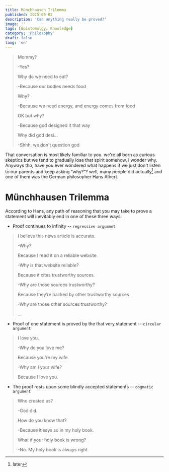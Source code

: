 ```yaml
---
title: Münchhausen Trilemma
published: 2025-06-02
description: 'Can anything really be proved?'
image: ''
tags: [Epistomolgy, Knowledge]
category: 'Philosophy'
draft: false 
lang: 'en'
---
```


>Mommy?
>
>-Yes?
>
>Why do we need to eat?
>
>-Because our bodies needs food
>
>Why?
>
>-Because we need energy, and energy comes from food
>
>OK but why?
>
>-Because god designed it that way
>
>Why did god desi...
>
>-Shhh, we don't question god

That conversation is most likely familiar to you. we're all born as curious skeptics but we tend to gradually lose that spirit somehow, I wonder why. Anyways tho, have you ever wondered what happens if we just don't listen to our parents and keep asking “why?”? well, many people did actually[^1] and one of them was the German philosopher Hans Albert.

# Münchhausen Trilemma
According to Hans, any path of reasoning that you may take to prove a statement will inevitably end in one of these three ways:
- Proof continues to infinity -- `regressive argumnet`
>I believe this news article is accurate.
>
>-Why?
>
>Because I read it on a reliable website.
>
>-Why is that website reliable?
>
>Because it cites trustworthy sources.
>
>-Why are those sources trustworthy?
>
>Because they’re backed by other trustworthy sources
>
>-Why are those other sources trustworthy?
>
>...
- Proof of one statement is proved by the that very statement -- `circular argument`
>I love you.
>
>-Why do you love me?
>
>Because you're my wife.
>
>-Why am I your wife?
>
>Because I love you.
- The proof rests upon some blindly accepted statements -- `dogmatic argument`
>Who created us?
>
>-God did.
>
>How do you know that?
>
>-Because it says so in my holy book.
>
>What if your holy book is wrong?
>
>-No. My holy book is always right.


[^1]: later

